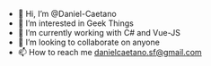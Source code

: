 - 👋 Hi, I’m @Daniel-Caetano
- 👀 I’m interested in Geek Things 
- 🌱 I’m currently working with C# and Vue-JS
- 💞️ I’m looking to collaborate on anyone
- 📫 How to reach me danielcaetano.sf@gmail.com

<!---
Daniel-Caetano/Daniel-Caetano is a ✨ special ✨ repository because its `README.md` (this file) appears on your GitHub profile.
You can click the Preview link to take a look at your changes.
--->
